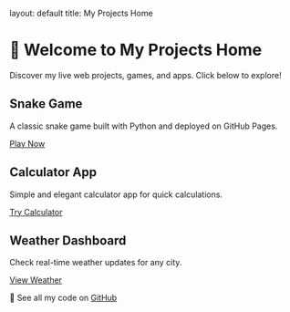 layout: default
title: My Projects Home


<div class="hero">
	<h1>🚀 Welcome to My Projects Home</h1>
	<p>Discover my live web projects, games, and apps. Click below to explore!</p>
</div>

<div class="projects-grid">
	<div class="project-card">
		<h2>Snake Game</h2>
		<p>A classic snake game built with Python and deployed on GitHub Pages.</p>
		<a href="https://balaji-krishna.github.io/Snake_Game_Python/" target="_blank">Play Now</a>
	</div>
	<div class="project-card">
		<h2>Calculator App</h2>
		<p>Simple and elegant calculator app for quick calculations.</p>
		<a href="https://balaji-krishna.github.io/Calculator_App/" target="_blank">Try Calculator</a>
	</div>
	<div class="project-card">
		<h2>Weather Dashboard</h2>
		<p>Check real-time weather updates for any city.</p>
		<a href="https://balaji-krishna.github.io/Weather_Dashboard/" target="_blank">View Weather</a>
	</div>
</div>

<div class="github-link">
	<p>🌟 See all my code on <a href="https://github.com/balaji-krishna" target="_blank">GitHub</a></p>
</div>
